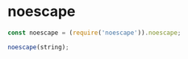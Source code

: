 # noescape

```javascript
const noescape = (require('noescape')).noescape;

```



```javascript
noescape(string);

```
